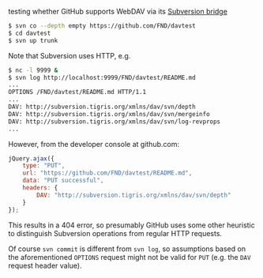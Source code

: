 testing whether GitHub supports WebDAV via its
[Subversion bridge](https://help.github.com/articles/support-for-subversion-clients/)

```bash
$ svn co --depth empty https://github.com/FND/davtest
$ cd davtest
$ svn up trunk
```

Note that Subversion uses HTTP, e.g.

```bash
$ nc -l 9999 &
$ svn log http://localhost:9999/FND/davtest/README.md
...
OPTIONS /FND/davtest/README.md HTTP/1.1
...
DAV: http://subversion.tigris.org/xmlns/dav/svn/depth
DAV: http://subversion.tigris.org/xmlns/dav/svn/mergeinfo
DAV: http://subversion.tigris.org/xmlns/dav/svn/log-revprops
...
```

However, from the developer console at github.com:

```javascript
jQuery.ajax({
	type: "PUT",
	url: "https://github.com/FND/davtest/README.md",
	data: "PUT successful",
	headers: {
		DAV: "http://subversion.tigris.org/xmlns/dav/svn/depth"
	}
});
```

This results in a 404 error, so presumably GitHub uses some other heuristic to
distinguish Subversion operations from regular HTTP requests.

Of course `svn commit` is different from `svn log`, so assumptions based on the
aforementioned `OPTIONS` request might not be valid for `PUT` (e.g. the `DAV`
request header value).
